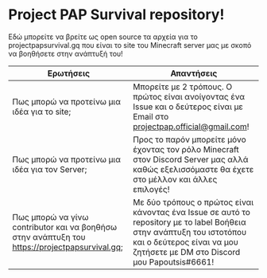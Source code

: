 # Project PAP Survival repository!

Εδώ μπορείτε να βρείτε ως open source τα αρχεία για το projectpapsurvival.gq που είναι το site του Minecraft server μας με σκοπό να βοηθήσετε στην ανάπτυξή του!

|Ερωτήσεις                                                                                    |Απαντήσεις                                                                                                                                                                                        |
|-------------------------------------------------------------------------------------------- |------------------------------------------------------------------------------------------------------------------------------------------------------------------------------------------------- |
|Πως μπορώ να προτείνω μια ιδέα για το site;                                                  |Μπορείτε με 2 τρόπους. Ο πρώτος είναι ανοίγοντας ένα Issue και ο δεύτερος είναι με Email στο projectpap.official@gmail.com!                                                                       |
|Πως μπορώ να προτείνω μια ιδέα για τον Server;                                               |Προς το παρόν μπορείτε μόνο έχοντας τον ρόλο Minecraft στον Discord Server μας αλλά καθώς εξελισσόμαστε θα έχετε στο μέλλον και άλλες επιλογές!                                                   |
|Πως μπορώ να γίνω contributor και να βοηθήσω στην ανάπτυξη του https://projectpapsurvival.gq;| Με δύο τρόπους ο πρώτος είναι κάνοντας ένα Issue σε αυτό το repository με το label Βοήθεια στην ανάπτυξη του ιστοτόπου και ο δεύτερος είναι να μου ζητήσετε με DM στο Discord μου Papoutsis#6661!|

